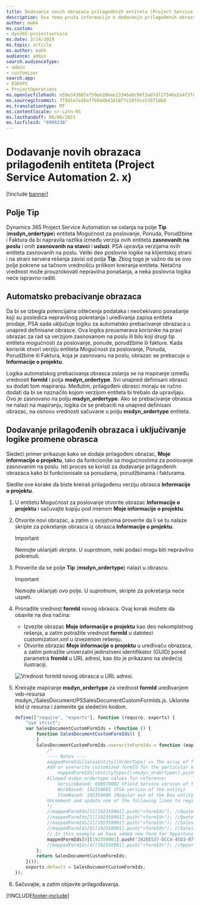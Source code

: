 ```yaml
---
title: Dodavanje novih obrazaca prilagođenih entiteta (Project Service Automation 2. x)
description: Ova tema pruža informacije o dodavanju prilagođenih obrazaca entiteta za mogućnosti za poslovanje, ponude, porudžbine ili fakture u aplikaciji Dynamics 365 Project Service Automation 2.x.
author: makk
ms.custom:
- dyn365-projectservice
ms.date: 3/14/2019
ms.topic: article
ms.author: makk
audience: admin
search.audienceType:
- admin
- customizer
search.app:
- D365PS
- ProjectOperations
ms.openlocfilehash: e59e343887ef59ee28bee13346a0c9bf3ad7df27346e2a4f3f02a1e5c08c060f
ms.sourcegitcommit: 7f8d1e7a16af769adb43d1877c28fdce53975db8
ms.translationtype: MT
ms.contentlocale: sr-Latn-RS
ms.lasthandoff: 08/06/2021
ms.locfileid: "6995238"
---
```

# <a name="add-new-custom-entity-forms-project-service-automation-2x"></a>Dodavanje novih obrazaca prilagođenih entiteta (Project Service Automation 2. x)

[!include [banner](../../includes/psa-now-project-operations.md)]

## <a name="type-field"></a>Polje Tip 

Dynamics 365 Project Service Automation se oslanja na polje **Tip** (**msdyn\_ordertype**) entiteta Mogućnost za poslovanje, Ponuda, Porudžbine i Faktura da bi napravila razlika između verzija ovih entiteta **zasnovanih na poslu** i onih **zasnovanih na stavci** i **usluzi**. PSA upravlja verzijama ovih entiteta zasnovanih na poslu. Veliki deo poslovne logike na klijentskoj strani i na strani servera rešenja zavisi od polja **Tip**. Zbog toga je važno da se ovo polje pokrene sa tačnom vrednošću prilikom kreiranja entiteta. Netačna vrednost može prouzrokovati nepravilna ponašanja, a neka poslovna logika neće ispravno raditi.

## <a name="automatic-form-switching"></a>Automatsko prebacivanje obrazaca

Da bi se izbegla potencijalna oštećenja podataka i neočekivano ponašanje koji su posledica nepravilnog pokretanja i uređivanja zapisa entiteta prodaje, PSA sada uključuje logiku za automatsko prebacivanje obrazaca u unapred definisane obrasce. Ova logika preusmerava korisnike na pravi obrazac za rad sa verzijom zasnovanom na poslu ili bilo koji drugi tip entiteta mogućnosti za poslovanje, ponude, porudžbine ili fakture. Kada korisnik otvori verziju entiteta Mogućnost za poslovanje, Ponuda, Porudžbine ili Faktura, koja je zasnovanu na poslu, obrazac se prebacuje u **Informacije o projektu**.

Logika automatskog prebacivanja obrasca oslanja se na mapiranje između vrednosti **formId** i polja **msdyn\_ordertype**. Svi unapred definisani obrasci su dodati tom mapiranju. Međutim, prilagođeni obrasci moraju se ručno dodati da bi se naznačilo kojom verzijom entiteta bi trebalo da upravljaju. Ovo je zasnovano na polju **msdyn\_ordertype**. Ako se prebacivanje obrasca ne nalazi na mapiranju, logika će se prebaciti na unapred definisani obrazac, na osnovu vrednosti sačuvane u polju **msdyn\_ordertype** entiteta.

## <a name="add-custom-forms-and-turn-on-the-form-switching-logic"></a>Dodavanje prilagođenih obrazaca i uključivanje logike promene obrasca

Sledeći primer prikazuje kako se dodaje prilagođeni obrazac, **Moje informacije o projektu**, tako da funkcioniše sa mogućnostima za poslovanje zasnovanim na poslu. Isti proces se koristi za dodavanje prilagođenih obrazaca kako bi funkcionisale sa ponudama, porudžbinama i fakturama.

Sledite ove korake da biste kreirali prilagođenu verziju obrasca **Informacije o projektu**.

1. U entitetu Mogućnost za poslovanje otvorite obrazac **Informacije o projektu** i sačuvajte kopiju pod imenom **Moje informacije o projektu**.
2. Otvorite novi obrazac, a zatim u svojstvima proverite da li se tu nalaze skripte za pokretanje obrasca iz obrasca **Informacije o projektu**. 

    > [!IMPORTANT]
    > Nemojte uklanjati skripte. U suprotnom, neki podaci mogu biti nepravilno pokrenuti.

3. Proverite da se polje **Tip** (**msdyn\_ordertype**) nalazi u obrascu. 

    > [!IMPORTANT]
    > Nemojte uklanjati ovo polje. U suprotnom, skripte za pokretanja neće uspeti.

4. Pronađite vrednost **formId** novog obrasca. Ovaj korak možete da obavite na dva načina:

    - Izvezite obrazac **Moje informacije o projektu** kao deo nekompletnog rešenja, a zatim potražite vrednost **formId** u datoteci customization.xml u izvezenom rešenju.
    - Otvorite obrazac **Moje informacije o projektu** u uređivaču obrazaca, a zatim potražite univerzalni jedinstveni identifikator (GUID) pored parametra **fromId** u URL adresi, kao što je prikazano na sledećoj ilustraciji.

    ![Vrednost formId novog obrasca u URL adresi.](media/how-to-add-custom-forms-in-v2.0.png)

5. Kreirajte mapiranje **msdyn\_ordertype** za vrednost **formId** uređivanjem veb-resursa msdyn\_/SalesDocument/PSSalesDocumentCustomFormIds.js. Uklonite kôd iz resursa i zamenite ga sledećim kodom.

    ```javascript
    define(["require", "exports"], function (require, exports) {
        "use strict";
        var SalesDocumentCustomFormIds = (function () {
            function SalesDocumentCustomFormIds() {
            }
            SalesDocumentCustomFormIds.overwriteFormIds = function (mappedFormIds) {
                /*
                ---- Notes ----
                mappedFormIds[SalesEntity][OrderType] => The array of forms IDs that support particular entity and order type
                Add or overwrite customized formId for the particular entity and order type by calling:
                    mappedFormIds[<EntityType>][<msdyn_ordertype>].push("<formId>");
                Allowed msdyn_ordertype values for reference:
                    ServiceBased: 690970002 (Field Service version of the entity)
                    WorkBased: 192350001 (PSA version of the entity)
                    ItemBased: 192350000 (Regular out of the box entity)
                Uncomment and update one of the following lines to register custom PSA form for required entity:
                */      
                //mappedFormIds[1][192350001].push("<formId>"); //Quote
                //mappedFormIds[5][192350001].push("<formId>"); //Quote Line
                //mappedFormIds[2][192350001].push("<formId>"); //Sales Order
                //mappedFormIds[6][192350001].push("<formId>"); //Sales Order Line
                // In this example we have added new form for Opportunity
                mappedFormIds[0][192350001].push("192EE537-DCC4-45D3-B7AF-EA694B9113D2"); //Opportunity
                //mappedFormIds[4][192350001].push("<formId>"); //Opportunity Line
            };
            return SalesDocumentCustomFormIds;
        }());
        exports.default = SalesDocumentCustomFormIds;
    });
    ```

6. Sačuvajte, a zatim objavite prilagođavanja.


[!INCLUDE[footer-include](../../includes/footer-banner.md)]